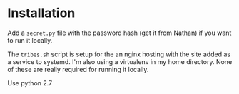 # Installation
Add a `secret.py` file with the password hash (get it from Nathan) if you want to run it locally.

The `tribes.sh` script is setup for the an nginx hosting with the site added as a service to systemd. I'm also using a virtualenv in my home directory. None of these are really required for running it locally.

Use python 2.7
